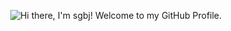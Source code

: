 <p align="center">
  <img src="https://user-images.githubusercontent.com/5178445/87101528-f859f180-c214-11ea-8e96-88aa54366d49.gif" alt="Hi there, I'm sgbj! Welcome to my GitHub Profile.">
</p>

<!--
**sgbj/sgbj** is a ✨ _special_ ✨ repository because its `README.md` (this file) appears on your GitHub profile.

Here are some ideas to get you started:

- 🔭 I’m currently working on ...
- 🌱 I’m currently learning ...
- 👯 I’m looking to collaborate on ...
- 🤔 I’m looking for help with ...
- 💬 Ask me about ...
- 📫 How to reach me: ...
- 😄 Pronouns: ...
- ⚡ Fun fact: ...
-->
